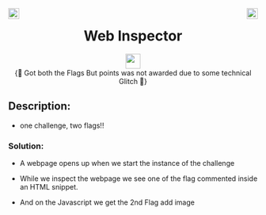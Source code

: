 <div><img align = "right" src = "https://img.shields.io/badge/Points-100%20-informational" height = 22>
<img align = "left" src = "https://img.shields.io/badge/Catagory-WEB-informational" height = 22>
</div
<br>
<div align="center"> <h1> Web Inspector</h1> <img src = "https://img.shields.io/badge/Partially Solved %20-Yellow" height = 30>
</div>
 
  <div align = "center"> 
   {🔴 Got both the Flags But points was not awarded due to some technical Glitch 🔴} </div>

  ## Description: 
- one challenge, two flags!!

### Solution: 

- A webpage opens up when we start the instance of the challenge

- While we inspect the webpage we see one of the flag commented inside an HTML snippet.



- And on the Javascript we get the 2nd Flag
  add image

<!-- img src = "https://traboda-arena-36.s3.amazonaws.com/files/attachments/uartdata_d97139a4-73fd-459f-8f53-d839d0bb0aa2.png?X-Amz-Algorithm=AWS4-HMAC-SHA256&X-Amz-Credential=AKIA6GUFVMV6HO3NYL6Z%2F20220630%2Fap-south-1%2Fs3%2Faws4_request&X-Amz-Date=20220630T151227Z&X-Amz-Expires=3600&X-Amz-SignedHeaders=host&X-Amz-Signature=1ff845dd2cf7e20062c0ea5a0a1a9c8513c1eef287cf5e7d099bdd70eb310039">


```
ictf{R128ASB}
```
